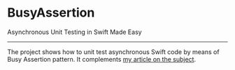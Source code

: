 # BusyAssertion
Asynchronous Unit Testing in Swift Made Easy

--- 

The project shows how to unit test asynchronous Swift code by means of Busy Assertion pattern. It complements [my article on the subject](https://www.vadimbulavin.com/async-testing-with-busy-assertion/).
